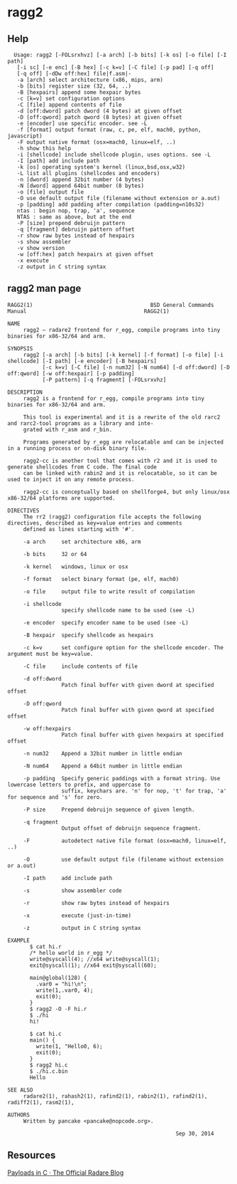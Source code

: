 <!-- TITLE: Ragg 2 -->

# ragg2

## Help

      Usage: ragg2 [-FOLsrxhvz] [-a arch] [-b bits] [-k os] [-o file] [-I path]
       [-i sc] [-e enc] [-B hex] [-c k=v] [-C file] [-p pad] [-q off]
       [-q off] [-dDw off:hex] file|f.asm|-
       -a [arch] select architecture (x86, mips, arm)
       -b [bits] register size (32, 64, ..)
       -B [hexpairs] append some hexpair bytes
       -c [k=v] set configuration options
       -C [file] append contents of file
       -d [off:dword] patch dword (4 bytes) at given offset
       -D [off:qword] patch qword (8 bytes) at given offset
       -e [encoder] use specific encoder. see -L
       -f [format] output format (raw, c, pe, elf, mach0, python, javascript)
       -F output native format (osx=mach0, linux=elf, ..)
       -h show this help
       -i [shellcode] include shellcode plugin, uses options. see -L
       -I [path] add include path
       -k [os] operating system's kernel (linux,bsd,osx,w32)
       -L list all plugins (shellcodes and encoders)
       -n [dword] append 32bit number (4 bytes)
       -N [dword] append 64bit number (8 bytes)
       -o [file] output file
       -O use default output file (filename without extension or a.out)
       -p [padding] add padding after compilation (padding=n10s32)
       ntas : begin nop, trap, 'a', sequence
       NTAS : same as above, but at the end
       -P [size] prepend debruijn pattern
       -q [fragment] debruijn pattern offset
       -r show raw bytes instead of hexpairs
       -s show assembler
       -v show version
       -w [off:hex] patch hexpairs at given offset
       -x execute
       -z output in C string syntax

## ragg2 man page

```text
RAGG2(1)                                     BSD General Commands Manual                                     RAGG2(1)

NAME
     ragg2 — radare2 frontend for r_egg, compile programs into tiny binaries for x86-32/64 and arm.

SYNOPSIS
     ragg2 [-a arch] [-b bits] [-k kernel] [-f format] [-o file] [-i shellcode] [-I path] [-e encoder] [-B hexpairs]
           [-c k=v] [-C file] [-n num32] [-N num64] [-d off:dword] [-D off:qword] [-w off:hexpair] [-p padding]
           [-P pattern] [-q fragment] [-FOLsrxvhz]

DESCRIPTION
     ragg2 is a frontend for r_egg, compile programs into tiny binaries for x86-32/64 and arm.

     This tool is experimental and it is a rewrite of the old rarc2 and rarc2-tool programs as a library and inte‐
     grated with r_asm and r_bin.

     Programs generated by r_egg are relocatable and can be injected in a running process or on-disk binary file.

     ragg2-cc is another tool that comes with r2 and it is used to generate shellcodes from C code. The final code
     can be linked with rabin2 and it is relocatable, so it can be used to inject it on any remote process.

     ragg2-cc is conceptually based on shellforge4, but only linux/osx x86-32/64 platforms are supported.

DIRECTIVES
     The rr2 (ragg2) configuration file accepts the following directives, described as key=value entries and comments
     defined as lines starting with '#'.

     -a arch     set architecture x86, arm

     -b bits     32 or 64

     -k kernel   windows, linux or osx

     -f format   select binary format (pe, elf, mach0)

     -o file     output file to write result of compilation

     -i shellcode
                 specify shellcode name to be used (see -L)

     -e encoder  specify encoder name to be used (see -L)

     -B hexpair  specify shellcode as hexpairs

     -c k=v      set configure option for the shellcode encoder. The argument must be key=value.

     -C file     include contents of file

     -d off:dword
                 Patch final buffer with given dword at specified offset

     -D off:qword
                 Patch final buffer with given qword at specified offset

     -w off:hexpairs
                 Patch final buffer with given hexpairs at specified offset

     -n num32    Append a 32bit number in little endian

     -N num64    Append a 64bit number in little endian

     -p padding  Specify generic paddings with a format string. Use lowercase letters to prefix, and uppercase to
                 suffix, keychars are. 'n' for nop, 't' for trap, 'a' for sequence and 's' for zero.

     -P size     Prepend debruijn sequence of given length.

     -q fragment
                 Output offset of debruijn sequence fragment.

     -F          autodetect native file format (osx=mach0, linux=elf, ..)

     -O          use default output file (filename without extension or a.out)

     -I path     add include path

     -s          show assembler code

     -r          show raw bytes instead of hexpairs

     -x          execute (just-in-time)

     -z          output in C string syntax

EXAMPLE
       $ cat hi.r
       /* hello world in r_egg */
       write@syscall(4); //x64 write@syscall(1);
       exit@syscall(1); //x64 exit@syscall(60);

       main@global(128) {
         .var0 = "hi!\n";
         write(1,.var0, 4);
         exit(0);
       }
       $ ragg2 -O -F hi.r
       $ ./hi
       hi!

       $ cat hi.c
       main() {
         write(1, "Hello0, 6);
         exit(0);
       }
       $ ragg2 hi.c
       $ ./hi.c.bin
       Hello

SEE ALSO
     radare2(1), rahash2(1), rafind2(1), rabin2(1), rafind2(1), radiff2(1), rasm2(1),

AUTHORS
     Written by pancake <pancake@nopcode.org>.

                                                     Sep 30, 2014

```


## Resources
[Payloads in C · The Official Radare Blog](http://radare.today/posts/payloads-in-c/)
